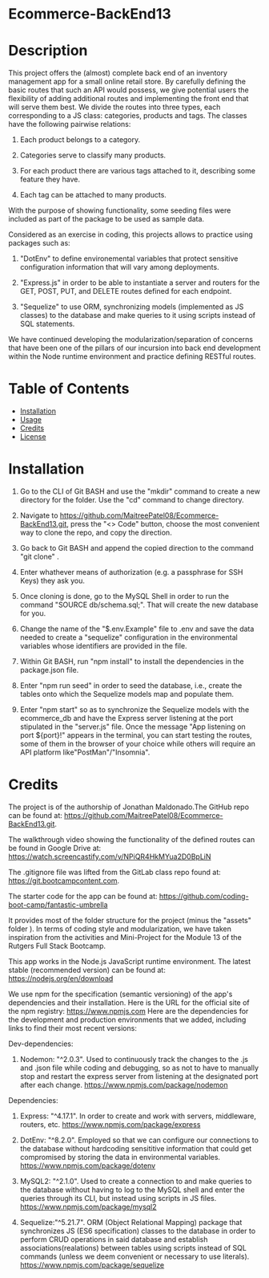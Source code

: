 # Ecommerce-BackEnd13

# Description

This project offers the (almost) complete back end of an inventory management app for a small online retail store. By carefully defining the basic routes that such an API would possess, we give potential users the flexibility of adding additional routes and implementing the front end that will serve them best. We divide the routes into three types, each corresponding to a JS class: categories, products and tags. The classes have the following pairwise relations:

1. Each product belongs to a category.

2. Categories serve to classify many products.

3. For each product there are various tags attached to it, describing some feature they have.

4. Each tag can be attached to many products.

With the purpose of showing functionality, some seeding files were included as part of the package to be used as sample data.

Considered as an exercise in coding, this projects allows to practice using packages such as:

1. "DotEnv" to define environemental variables that protect sensitive configuration information that will vary among deployments.

2. "Express.js" in order to be able to instantiate a server and routers for the GET, POST, PUT, and DELETE routes defined for each endpoint.

3. "Sequelize" to use ORM, synchronizing models (implemented as JS classes) to the database and make queries to it using scripts instead of SQL statements.

We have continued developing the modularization/separation of concerns that have been one of the pillars of our incursion into back end development within the Node runtime environment and practice defining RESTful routes.


# Table of Contents

- [Installation](#installation)
- [Usage](#usage)
- [Credits](#credits)
- [License](#license)


# Installation

1. Go to the CLI of Git BASH and use the "mkdir" command to create a new directory for the folder. Use the "cd" command to change directory.

2. Navigate to <https://github.com/MaitreePatel08/Ecommerce-BackEnd13.git>, press the "<> Code" button, choose the most convenient way to clone the repo, and copy the direction.

3. Go back to Git BASH and append the copied direction to the command "git clone" .

4. Enter whathever means of authorization (e.g. a passphrase for SSH Keys) they ask you.

5. Once cloning is done, go to the MySQL Shell in order to run the command "SOURCE db/schema.sql;". That will create the new database for you.

6. Change the name of the "$.env.Example" file to .env and save the data needed to create a "sequelize" configuration in the environmental variables whose identifiers are provided in the file.

7. Within Git BASH, run "npm install" to install the dependencies in the package.json file.

8. Enter "npm run seed" in order to seed the database, i.e., create the tables onto which the Sequelize models map and populate them.

9. Enter "npm start" so as to synchronize the Sequelize models with the ecommerce_db and have the Express server listening at the port stipulated in the "server.js" file. Once the message
"App listening on port ${port}!" appears in the terminal, you can start testing the routes, some of them in the browser of your choice while others will require an API platform like"PostMan"/"Insomnia".


# Credits

The project is of the authorship of Jonathan Maldonado.The GitHub repo can be found at: <https://github.com/MaitreePatel08/Ecommerce-BackEnd13.git>.

The walkthrough video showing the functionality of the defined routes can be found in Google Drive at: <https://watch.screencastify.com/v/NPiQR4HkMYua2D0BpLiN>

The .gitignore file was lifted from the GitLab class repo found at: <https://git.bootcampcontent.com>.

The starter code for the app can be found at:  <https://github.com/coding-boot-camp/fantastic-umbrella>

It provides most of the folder structure for the project (minus the "assets" folder ). In terms of coding style and modularization, we have taken inspiration from the activities and Mini-Project for the Module 13 of the Rutgers Full Stack Bootcamp.

This app works in the Node.js JavaScript runtime environment. The latest stable (recommended version) can be found at: <https://nodejs.org/en/download>

We use npm for the specification (semantic versioning) of the app's dependencies and their installation. Here is the URL for the official site of the npm registry: <https://www.npmjs.com>
Here are the dependencies for the development and production environments that we added, including links to find their most recent versions:

Dev-dependencies:

1. Nodemon: "^2.0.3". Used to continuously track the changes to the .js and .json file while coding and debugging, so as not to have to manually stop and restart the express server from listening at the designated port after each change.
<https://www.npmjs.com/package/nodemon>

Dependencies:

1. Express: "^4.17.1". In order to create and work with servers, middleware, routers, etc.
<https://www.npmjs.com/package/express>

2. DotEnv: "^8.2.0". Employed so that we can configure our connections to the database without hardcoding sensititive information that could get compromised by storing the data in environmental variables.
<https://www.npmjs.com/package/dotenv>

3. MySQL2: "^2.1.0". Used to create a connection to and make queries to the database without having to log to the MySQL shell and enter the queries through its CLI, but instead using scripts in JS files.
<https://www.npmjs.com/package/mysql2>

4. Sequelize:"^5.21.7". ORM (Object Relational Mapping) package that synchronizes JS (ES6 specification) classes to the database in order to perform CRUD operations in said database and establish associations(realations) between tables using scripts instead of SQL commands (unless we deem convenient or necessary to use literals).
<https://www.npmjs.com/package/sequelize>